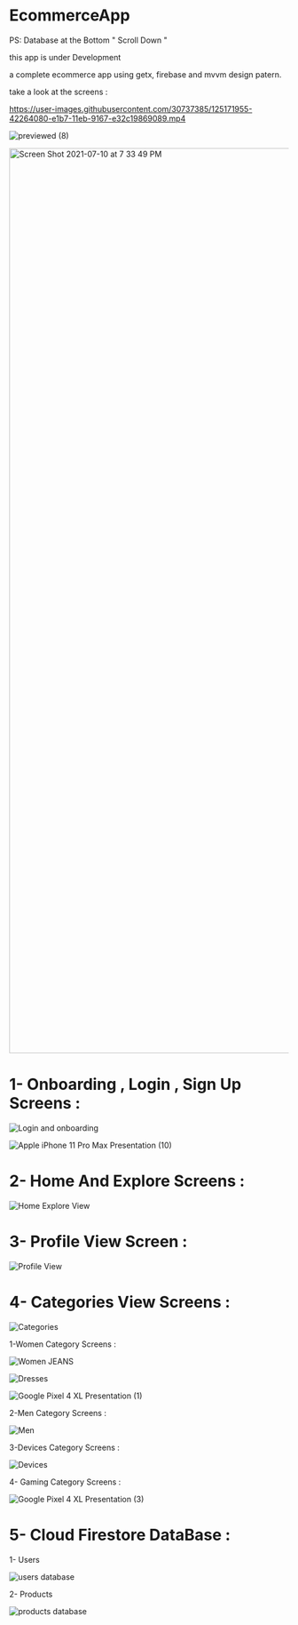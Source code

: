 





# EcommerceApp

PS: Database  at the Bottom  " Scroll Down "

this app is under Development

a complete ecommerce app using getx, firebase and mvvm design patern.

take a look at the screens :

https://user-images.githubusercontent.com/30737385/125171955-42264080-e1b7-11eb-9167-e32c19869089.mp4

![previewed (8)](https://user-images.githubusercontent.com/30737385/125172009-7bf74700-e1b7-11eb-99c3-29d95af8a898.png)


<img width="1629" alt="Screen Shot 2021-07-10 at 7 33 49 PM" src="https://user-images.githubusercontent.com/30737385/125172127-1192d680-e1b8-11eb-9b19-6b9b60b7f279.png">



# 1- Onboarding , Login , Sign Up Screens :

![Login and onboarding](https://user-images.githubusercontent.com/30737385/127243836-9118c82a-3658-40e1-8fc5-bc5941e58179.png)

![Apple iPhone 11 Pro Max Presentation (10)](https://user-images.githubusercontent.com/30737385/127244119-02adddf6-9c80-40e0-a5c3-33ba871b2368.png)


# 2- Home And Explore Screens :

![Home Explore View](https://user-images.githubusercontent.com/30737385/127244203-75c4c41f-e929-4789-85a5-ff09a886088a.png)


# 3- Profile View  Screen :

![Profile View](https://user-images.githubusercontent.com/30737385/127244279-b49cc361-3ffc-4cf7-a1ea-01bfa9cd9c32.png)


# 4- Categories View Screens :

![Categories](https://user-images.githubusercontent.com/30737385/127244398-f25df6ac-a835-4d04-8e06-7d924133baa3.png)

1-Women Category Screens : 
 
![Women JEANS](https://user-images.githubusercontent.com/30737385/127244854-f5425312-1a68-493e-8cee-f052e8509d36.png)

![Dresses](https://user-images.githubusercontent.com/30737385/127244974-556fcd47-b328-40d4-977e-cc7d582c9592.png)

![Google Pixel 4 XL Presentation (1)](https://user-images.githubusercontent.com/30737385/127245047-3820222b-f9ba-4a4b-9921-3b6219e7e314.png)


2-Men Category Screens : 

![Men](https://user-images.githubusercontent.com/30737385/127245213-f77b8da9-b294-4452-b490-2dac6b030b5f.png)

3-Devices Category Screens : 

![Devices](https://user-images.githubusercontent.com/30737385/127246335-fafb60f0-2fb1-474b-80f2-c219760f8af0.png)

4- Gaming Category Screens :

![Google Pixel 4 XL Presentation (3)](https://user-images.githubusercontent.com/30737385/127246532-241de02b-94e3-444e-be3b-8df547154741.png)


# 5- Cloud Firestore DataBase :
 1- Users
 
 ![users database](https://user-images.githubusercontent.com/30737385/127246711-0b22a4a8-365f-479b-b9fb-fc322d0037a2.PNG)
 
 2- Products 
 
 ![products database](https://user-images.githubusercontent.com/30737385/127246728-2a32906f-fac2-49d8-914d-f51191186383.PNG)




